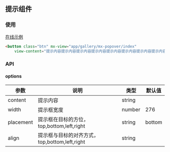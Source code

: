 ## 提示组件

### 使用

<a href="https://thx.github.io/magix-gallery/#!/mx-popover/index" target="_blank">在线示例</a>
```html
<button class="btn" mx-view="app/gallery/mx-popover/index"
    view-content="提示内容提示内容提示内容提示内容提示内容提示内容提示内容提示内容提示内容提示内容提示内容提示内容提示内容提示内容提示内容提示内容">提示右</button>
```

### API

#### options
| 参数 | 说明 | 类型 | 默认值 |
| -------- | -------- | -------- | -------- |
| content    | 提示内容 | string |  |
| width     | 提示框宽度 | number | 276  |
| placement | 提示框在目标的方位，top,bottom,left,right | string | bottom |
| align | 提示框与目标的对齐方式，top,bottom,left,right | string | &nbsp; |


